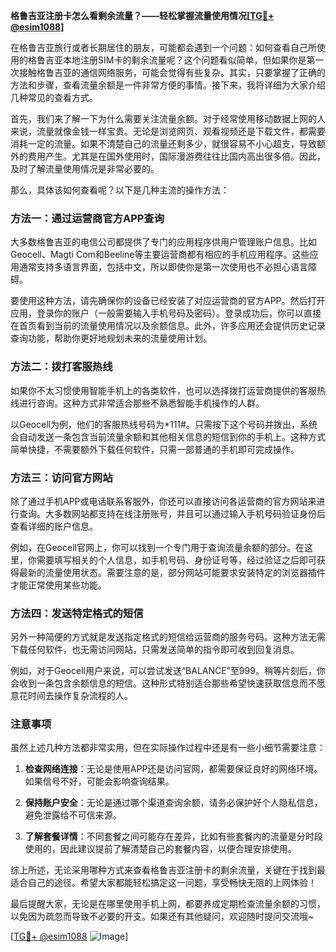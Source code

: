 **格鲁吉亚注册卡怎么看剩余流量？——轻松掌握流量使用情况[[TG💪+ @esim1088](https://t.me/s/esim1088)]**

在格鲁吉亚旅行或者长期居住的朋友，可能都会遇到一个问题：如何查看自己所使用的格鲁吉亚本地注册SIM卡的剩余流量呢？这个问题看似简单，但如果你是第一次接触格鲁吉亚的通信网络服务，可能会觉得有些复杂。其实，只要掌握了正确的方法和步骤，查看流量余额是一件非常方便的事情。接下来，我将详细为大家介绍几种常见的查看方式。

首先，我们来了解一下为什么需要关注流量余额。对于经常使用移动数据上网的人来说，流量就像金钱一样宝贵。无论是浏览网页、观看视频还是下载文件，都需要消耗一定的流量。如果不清楚自己的流量还剩多少，就很容易不小心超支，导致额外的费用产生。尤其是在国外使用时，国际漫游费往往比国内高出很多倍。因此，及时了解流量使用情况是非常必要的。

那么，具体该如何查看呢？以下是几种主流的操作方法：

### 方法一：通过运营商官方APP查询

大多数格鲁吉亚的电信公司都提供了专门的应用程序供用户管理账户信息。比如Geocell、Magti Com和Beeline等主要运营商都有相应的手机应用程序。这些应用通常支持多语言界面，包括中文，所以即使你是第一次使用也不必担心语言障碍。

要使用这种方法，请先确保你的设备已经安装了对应运营商的官方APP。然后打开应用，登录你的账户（一般需要输入手机号码及密码）。登录成功后，你可以直接在首页看到当前的流量使用情况以及余额信息。此外，许多应用还会提供历史记录查询功能，帮助你更好地规划未来的流量使用计划。

### 方法二：拨打客服热线

如果你不太习惯使用智能手机上的各类软件，也可以选择拨打运营商提供的客服热线进行咨询。这种方式非常适合那些不熟悉智能手机操作的人群。

以Geocell为例，他们的客服热线号码为*111#。只需按下这个号码并拨出，系统会自动发送一条包含当前流量余额和其他相关信息的短信到你的手机上。这种方式简单快捷，不需要额外下载任何软件，只需一部普通的手机即可完成操作。

### 方法三：访问官方网站

除了通过手机APP或电话联系客服外，你还可以直接访问各运营商的官方网站来进行查询。大多数网站都支持在线注册账号，并且可以通过输入手机号码验证身份后查看详细的账户信息。

例如，在Geocell官网上，你可以找到一个专门用于查询流量余额的部分。在这里，你需要填写相关的个人信息，如手机号码、身份证号等，经过验证之后即可获得最新的流量使用状态。需要注意的是，部分网站可能要求安装特定的浏览器插件才能正常使用某些功能。

### 方法四：发送特定格式的短信

另外一种简便的方式就是发送指定格式的短信给运营商的服务号码。这种方法无需下载任何软件，也无需访问网站，只需发送简单的指令即可收到回复消息。

例如，对于Geocell用户来说，可以尝试发送“BALANCE”至999。稍等片刻后，你会收到一条包含余额信息的短信。这种形式特别适合那些希望快速获取信息而不愿意花时间去操作复杂流程的人。

### 注意事项

虽然上述几种方法都非常实用，但在实际操作过程中还是有一些小细节需要注意：

1. **检查网络连接**：无论是使用APP还是访问官网，都需要保证良好的网络环境。如果信号不好，可能会影响查询结果。
   
2. **保持账户安全**：无论是通过哪个渠道查询余额，请务必保护好个人隐私信息，避免泄露给不可信来源。
   
3. **了解套餐详情**：不同套餐之间可能存在差异，比如有些套餐内的流量是分时段使用的，因此建议提前了解清楚自己的套餐内容，以便合理安排使用。

综上所述，无论采用哪种方式来查看格鲁吉亚注册卡的剩余流量，关键在于找到最适合自己的途径。希望大家都能轻松搞定这一问题，享受畅快无阻的上网体验！

最后提醒大家，无论是在哪里使用手机上网，都要养成定期检查流量余额的习惯，以免因为疏忽而导致不必要的开支。如果还有其他疑问，欢迎随时提问交流哦~

[[TG💪+ @esim1088](https://t.me/s/esim1088) ![Image](https://i.postimg.cc/4NQfJmqS/Snipaste-2025-05-13-00-14-12.png)]